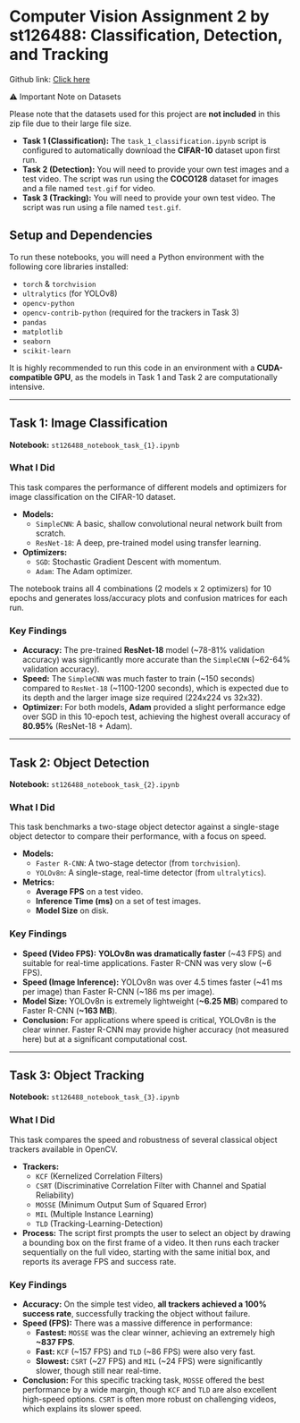 # Computer Vision Assignment 2 by st126488: Classification, Detection, and Tracking

Github link: [Click here](https://github.com/01-AlstonAlvares/CV_Object_Detection_and_Tracking/tree/main)

 ⚠️ Important Note on Datasets

Please note that the datasets used for this project are **not included** in this zip file due to their large file size.

* **Task 1 (Classification):** The `task_1_classification.ipynb` script is configured to automatically download the **CIFAR-10** dataset upon first run.
* **Task 2 (Detection):** You will need to provide your own test images and a test video. The script was run using the **COCO128** dataset for images and a file named `test.gif` for video.
* **Task 3 (Tracking):** You will need to provide your own test video. The script was run using a file named `test.gif`.

## Setup and Dependencies

To run these notebooks, you will need a Python environment with the following core libraries installed:

* `torch` & `torchvision`
* `ultralytics` (for YOLOv8)
* `opencv-python`
* `opencv-contrib-python` (required for the trackers in Task 3)
* `pandas`
* `matplotlib`
* `seaborn`
* `scikit-learn`

It is highly recommended to run this code in an environment with a **CUDA-compatible GPU**, as the models in Task 1 and Task 2 are computationally intensive.

---

## Task 1: Image Classification

**Notebook:** `st126488_notebook_task_{1}.ipynb`

### What I Did
This task compares the performance of different models and optimizers for image classification on the CIFAR-10 dataset.

* **Models:**
    * `SimpleCNN`: A basic, shallow convolutional neural network built from scratch.
    * `ResNet-18`: A deep, pre-trained model using transfer learning.
* **Optimizers:**
    * `SGD`: Stochastic Gradient Descent with momentum.
    * `Adam`: The Adam optimizer.

The notebook trains all 4 combinations (2 models x 2 optimizers) for 10 epochs and generates loss/accuracy plots and confusion matrices for each run.

### Key Findings
* **Accuracy:** The pre-trained **ResNet-18** model (~78-81% validation accuracy) was significantly more accurate than the `SimpleCNN` (~62-64% validation accuracy).
* **Speed:** The `SimpleCNN` was much faster to train (~150 seconds) compared to `ResNet-18` (~1100-1200 seconds), which is expected due to its depth and the larger image size required (224x224 vs 32x32).
* **Optimizer:** For both models, **Adam** provided a slight performance edge over SGD in this 10-epoch test, achieving the highest overall accuracy of **80.95%** (ResNet-18 + Adam).

---

## Task 2: Object Detection

**Notebook:** `st126488_notebook_task_{2}.ipynb`

### What I Did
This task benchmarks a two-stage object detector against a single-stage object detector to compare their performance, with a focus on speed.

* **Models:**
    * `Faster R-CNN`: A two-stage detector (from `torchvision`).
    * `YOLOv8n`: A single-stage, real-time detector (from `ultralytics`).
* **Metrics:**
    * **Average FPS** on a test video.
    * **Inference Time (ms)** on a set of test images.
    * **Model Size** on disk.

### Key Findings
* **Speed (Video FPS):** **YOLOv8n was dramatically faster** (~43 FPS) and suitable for real-time applications. Faster R-CNN was very slow (~6 FPS).
* **Speed (Image Inference):** YOLOv8n was over 4.5 times faster (~41 ms per image) than Faster R-CNN (~186 ms per image).
* **Model Size:** YOLOv8n is extremely lightweight (**~6.25 MB**) compared to Faster R-CNN (**~163 MB**).
* **Conclusion:** For applications where speed is critical, YOLOv8n is the clear winner. Faster R-CNN may provide higher accuracy (not measured here) but at a significant computational cost.

---

## Task 3: Object Tracking

**Notebook:** `st126488_notebook_task_{3}.ipynb`

### What I Did
This task compares the speed and robustness of several classical object trackers available in OpenCV.

* **Trackers:**
    * `KCF` (Kernelized Correlation Filters)
    * `CSRT` (Discriminative Correlation Filter with Channel and Spatial Reliability)
    * `MOSSE` (Minimum Output Sum of Squared Error)
    * `MIL` (Multiple Instance Learning)
    * `TLD` (Tracking-Learning-Detection)
* **Process:** The script first prompts the user to select an object by drawing a bounding box on the first frame of a video. It then runs each tracker sequentially on the full video, starting with the same initial box, and reports its average FPS and success rate.

### Key Findings
* **Accuracy:** On the simple test video, **all trackers achieved a 100% success rate**, successfully tracking the object without failure.
* **Speed (FPS):** There was a massive difference in performance:
    * **Fastest:** `MOSSE` was the clear winner, achieving an extremely high **~837 FPS**.
    * **Fast:** `KCF` (~157 FPS) and `TLD` (~86 FPS) were also very fast.
    * **Slowest:** `CSRT` (~27 FPS) and `MIL` (~24 FPS) were significantly slower, though still near real-time.
* **Conclusion:** For this specific tracking task, `MOSSE` offered the best performance by a wide margin, though `KCF` and `TLD` are also excellent high-speed options. `CSRT` is often more robust on challenging videos, which explains its slower speed.

